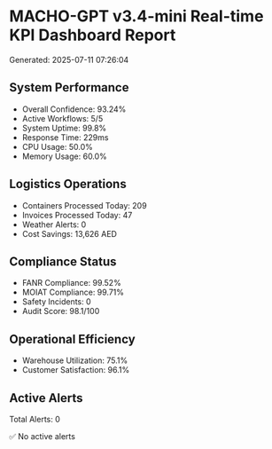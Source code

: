 
# MACHO-GPT v3.4-mini Real-time KPI Dashboard Report
Generated: 2025-07-11 07:26:04

## System Performance
- Overall Confidence: 93.24%
- Active Workflows: 5/5
- System Uptime: 99.8%
- Response Time: 229ms
- CPU Usage: 50.0%
- Memory Usage: 60.0%

## Logistics Operations
- Containers Processed Today: 209
- Invoices Processed Today: 47
- Weather Alerts: 0
- Cost Savings: 13,626 AED

## Compliance Status
- FANR Compliance: 99.52%
- MOIAT Compliance: 99.71%
- Safety Incidents: 0
- Audit Score: 98.1/100

## Operational Efficiency
- Warehouse Utilization: 75.1%
- Customer Satisfaction: 96.1%

## Active Alerts
Total Alerts: 0

✅ No active alerts
